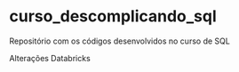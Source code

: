 # curso_descomplicando_sql
Repositório com os códigos desenvolvidos no curso de SQL

Alterações Databricks
